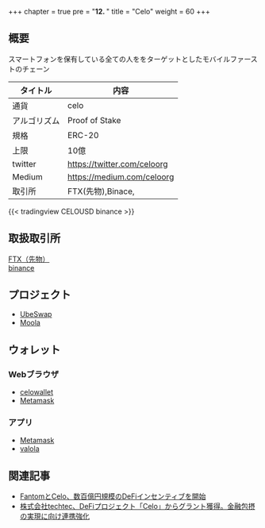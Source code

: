 +++
chapter = true
pre = "<b>12. </b>"
title = "Celo"
weight = 60
+++

## 概要
スマートフォンを保有している全ての人ををターゲットとしたモバイルファーストのチェーン  

タイトル |内容
---|---
通貨|celo
アルゴリズム|Proof of Stake
規格|ERC-20
上限|10億
twitter | https://twitter.com/celoorg
Medium | https://medium.com/celoorg
取引所|FTX(先物),Binace,


{{< tradingview CELOUSD binance >}}

## 取扱取引所
[FTX（先物）](https://ftx.com/#a=34339172)  
[binance](https://accounts.binance.com/ja/register?ref=25096395)

## プロジェクト
- [UbeSwap](/celo/UbeSwap/)
- [Moola](/celo/Moola/)

## ウォレット

### Webブラウザ
- [celowallet](https://celowallet.app/)
- [Metamask](https://metamask.io/)

### アプリ
- [Metamask](https://metamask.io/)
- [valola](https://valoraapp.com/)

## 関連記事
- [FantomとCelo、数百億円規模のDeFiインセンティブを開始](https://coinpost.jp/?p=272553)
- [株式会社techtec、DeFiプロジェクト「Celo」からグラント獲得。金融包摂の実現に向け連携強化](https://www.techtec.co.jp/post/2021-03-31-celo-grant)
